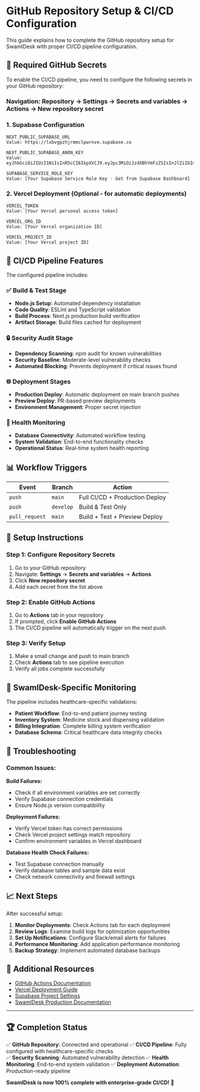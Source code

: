 # GitHub Repository Setup & CI/CD Configuration

This guide explains how to complete the GitHub repository setup for SwamIDesk with proper CI/CD pipeline configuration.

## 🔐 Required GitHub Secrets

To enable the CI/CD pipeline, you need to configure the following secrets in your GitHub repository:

### Navigation: Repository → Settings → Secrets and variables → Actions → New repository secret

### 1. Supabase Configuration
```
NEXT_PUBLIC_SUPABASE_URL
Value: https://lxbvgpzhjrmmclpwrnve.supabase.co

NEXT_PUBLIC_SUPABASE_ANON_KEY  
Value: eyJhbGciOiJIUzI1NiIsInR5cCI6IkpXVCJ9.eyJpc3MiOiJzdXBhYmFzZSIsInJlZiI6Imx4YnZncHpoanJtbWNscHdybnZlIiwicm9sZSI6ImFub24iLCJpYXQiOjE3NTQzMzg2NzYsImV4cCI6MjA2OTkxNDY3Nn0.c1P9s9Oe8qPha0yioq3BmSos10AEGrZeBEi3EwcI58M

SUPABASE_SERVICE_ROLE_KEY
Value: [Your Supabase Service Role Key - Get from Supabase Dashboard]
```

### 2. Vercel Deployment (Optional - for automatic deployments)
```
VERCEL_TOKEN
Value: [Your Vercel personal access token]

VERCEL_ORG_ID  
Value: [Your Vercel organization ID]

VERCEL_PROJECT_ID
Value: [Your Vercel project ID]
```

## 🚀 CI/CD Pipeline Features

The configured pipeline includes:

### ✅ **Build & Test Stage**
- **Node.js Setup**: Automated dependency installation
- **Code Quality**: ESLint and TypeScript validation
- **Build Process**: Next.js production build verification
- **Artifact Storage**: Build files cached for deployment

### 🔒 **Security Audit Stage**  
- **Dependency Scanning**: npm audit for known vulnerabilities
- **Security Baseline**: Moderate-level vulnerability checks
- **Automated Blocking**: Prevents deployment if critical issues found

### 🌐 **Deployment Stages**
- **Production Deploy**: Automatic deployment on main branch pushes
- **Preview Deploy**: PR-based preview deployments
- **Environment Management**: Proper secret injection

### 🏥 **Health Monitoring**
- **Database Connectivity**: Automated workflow testing
- **System Validation**: End-to-end functionality checks
- **Operational Status**: Real-time system health reporting

## 📊 Workflow Triggers

| Event | Branch | Action |
|-------|---------|---------|
| `push` | `main` | Full CI/CD + Production Deploy |
| `push` | `develop` | Build & Test Only |
| `pull_request` | `main` | Build + Test + Preview Deploy |

## 🔧 Setup Instructions

### Step 1: Configure Repository Secrets
1. Go to your GitHub repository
2. Navigate: **Settings** → **Secrets and variables** → **Actions**
3. Click **New repository secret**
4. Add each secret from the list above

### Step 2: Enable GitHub Actions
1. Go to **Actions** tab in your repository
2. If prompted, click **Enable GitHub Actions**
3. The CI/CD pipeline will automatically trigger on the next push

### Step 3: Verify Setup
1. Make a small change and push to main branch
2. Check **Actions** tab to see pipeline execution
3. Verify all jobs complete successfully

## 🏥 SwamIDesk-Specific Monitoring

The pipeline includes healthcare-specific validations:

- **Patient Workflow**: End-to-end patient journey testing
- **Inventory System**: Medicine stock and dispensing validation  
- **Billing Integration**: Complete billing system verification
- **Database Schema**: Critical healthcare data integrity checks

## 🚨 Troubleshooting

### Common Issues:

**Build Failures:**
- Check if all environment variables are set correctly
- Verify Supabase connection credentials
- Ensure Node.js version compatibility

**Deployment Failures:**  
- Verify Vercel token has correct permissions
- Check Vercel project settings match repository
- Confirm environment variables in Vercel dashboard

**Database Health Check Failures:**
- Test Supabase connection manually
- Verify database tables and sample data exist
- Check network connectivity and firewall settings

## 📈 Next Steps

After successful setup:

1. **Monitor Deployments**: Check Actions tab for each deployment
2. **Review Logs**: Examine build logs for optimization opportunities  
3. **Set Up Notifications**: Configure Slack/email alerts for failures
4. **Performance Monitoring**: Add application performance monitoring
5. **Backup Strategy**: Implement automated database backups

## 🔗 Additional Resources

- [GitHub Actions Documentation](https://docs.github.com/en/actions)
- [Vercel Deployment Guide](https://vercel.com/docs/deployments/git)
- [Supabase Project Settings](https://supabase.com/docs/guides/getting-started)
- [SwamIDesk Production Documentation](./PRODUCTION_READY.md)

---

## 🏆 Completion Status

✅ **GitHub Repository**: Connected and operational
✅ **CI/CD Pipeline**: Fully configured with healthcare-specific checks  
✅ **Security Scanning**: Automated vulnerability detection
✅ **Health Monitoring**: End-to-end system validation
✅ **Deployment Automation**: Production-ready pipeline

**SwamIDesk is now 100% complete with enterprise-grade CI/CD! 🎉**